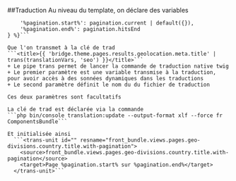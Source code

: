 ##Traduction
Au niveau du template, on déclare des variables 
```{% set translationVars = {
    '%pagination.start%': pagination.current | default({}),
    '%pagination.end%': pagination.hitsEnd
} %}```

Que l'on transmet à la clé de trad
```<title>{{ 'bridge.theme.pages.results.geolocation.meta.title' | trans(translationVars, 'seo') }}</title>```
+ Le pipe trans permet de lancer la commande de traduction native twig
+ Le premier paramètre est une variable transmise à la traduction, pour avoir accès à des sonnées dynamiques dans les traductions
+ Le second paramètre définit le nom du du fichier de traduction

Ces deux paramètres sont facultatifs

La clé de trad est déclarée via la commande 
```php bin/console translation:update --output-format xlf --force fr ComponentsBundle```

Et initialisée ainsi
  ```<trans-unit id="" resname="front_bundle.views.pages.geo-divisions.country.title.with-pagination">
    <source>front_bundle.views.pages.geo-divisions.country.title.with-pagination</source>
    <target>Page %pagination.start% sur %pagination.end%</target>
  </trans-unit>```
